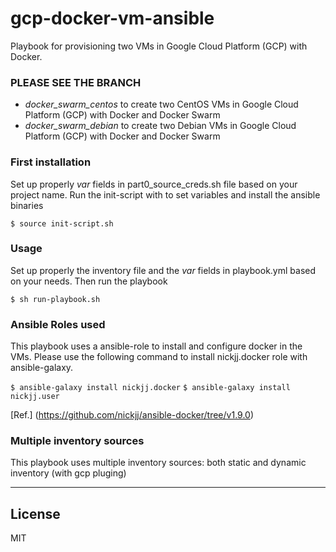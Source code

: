 # gcp-docker-vm-ansible
Playbook for provisioning two VMs in Google Cloud Platform (GCP) with Docker.


### PLEASE SEE THE BRANCH 
- *docker_swarm_centos* to create two CentOS VMs in Google Cloud Platform (GCP) with Docker and Docker Swarm
- *docker_swarm_debian* to create two Debian VMs in Google Cloud Platform (GCP) with Docker and Docker Swarm


 ### First installation
Set up properly *var* fields in part0_source_creds.sh file based on your project name.
Run the init-script with to set variables and install the ansible binaries

`$ source init-script.sh`

### Usage

Set up properly the inventory file and the *var* fields in playbook.yml based on your needs.
Then run the playbook

`$ sh run-playbook.sh`


### Ansible Roles used
This playbook uses a ansible-role to install and configure docker in the VMs.
Please use the following command to install nickjj.docker role with ansible-galaxy.

`$ ansible-galaxy install nickjj.docker`
`$ ansible-galaxy install nickjj.user`

[Ref.] (https://github.com/nickjj/ansible-docker/tree/v1.9.0)

###  Multiple inventory sources
This playbook uses multiple inventory sources: both static and dynamic inventory (with gcp pluging)

-----------

## License

MIT
